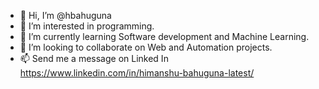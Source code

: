 - 👋 Hi, I’m @hbahuguna
- 👀 I’m interested in programming.
- 🌱 I’m currently learning Software development and Machine Learning.
- 💞️ I’m looking to collaborate on Web and Automation projects.
- 📫 Send me a message on Linked In https://www.linkedin.com/in/himanshu-bahuguna-latest/

<!---
hbahuguna/hbahuguna is a ✨ special ✨ repository because its `README.md` (this file) appears on your GitHub profile.
You can click the Preview link to take a look at your changes.
--->
